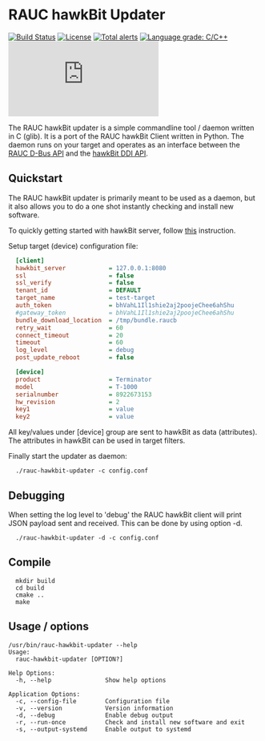 RAUC hawkBit Updater
====================

[![Build Status](https://github.com/rauc/rauc-hawkbit-updater/workflows/tests/badge.svg)](https://github.com/rauc/rauc-hawkbit-updater/actions)
[![License](https://img.shields.io/badge/license-LGPLv2.1-blue.svg)](https://raw.githubusercontent.com/rauc/rauc-hawkbit-updater/master/LICENSE)
[![Total alerts](https://img.shields.io/lgtm/alerts/g/rauc/rauc-hawkbit-updater.svg?logo=lgtm&logoWidth=18)](https://lgtm.com/projects/g/rauc/rauc-hawkbit-updater/alerts/)
[![Language grade: C/C++](https://img.shields.io/lgtm/grade/cpp/g/rauc/rauc-hawkbit-updater.svg?logo=lgtm&logoWidth=18)](https://lgtm.com/projects/g/rauc/rauc-hawkbit-updater/context:cpp)
[![Matrix](https://img.shields.io/matrix/rauc:matrix.org?label=matrix%20chat)](https://app.element.io/#/room/#rauc:matrix.org)

The RAUC hawkBit updater is a simple commandline tool / daemon written in C (glib).
It is a port of the RAUC hawkBit Client written in Python.
The daemon runs on your target and operates as an interface between the
[RAUC D-Bus API](https://github.com/rauc/rauc)
and the [hawkBit DDI API](https://github.com/eclipse/hawkbit).

Quickstart
----------

The RAUC hawkBit updater is primarily meant to be used as a daemon,
but it also allows you to do a one shot instantly checking and install
new software.

To quickly getting started with hawkBit server, follow
[this](https://github.com/eclipse/hawkbit#getting-started)
instruction.

Setup target (device) configuration file:

```ini
  [client]
  hawkbit_server            = 127.0.0.1:8080
  ssl                       = false
  ssl_verify                = false
  tenant_id                 = DEFAULT
  target_name               = test-target
  auth_token                = bhVahL1Il1shie2aj2poojeChee6ahShu
  #gateway_token            = bhVahL1Il1shie2aj2poojeChee6ahShu
  bundle_download_location  = /tmp/bundle.raucb
  retry_wait                = 60
  connect_timeout           = 20
  timeout                   = 60
  log_level                 = debug
  post_update_reboot        = false

  [device]
  product                   = Terminator
  model                     = T-1000
  serialnumber              = 8922673153
  hw_revision               = 2
  key1                      = value
  key2                      = value
```

All key/values under [device] group are sent to hawkBit as data (attributes).
The attributes in hawkBit can be used in target filters.

Finally start the updater as daemon:

```shell
  ./rauc-hawkbit-updater -c config.conf
```


Debugging
---------

When setting the log level to 'debug' the RAUC hawkBit client will print
JSON payload sent and received. This can be done by using option -d.

```shell
  ./rauc-hawkbit-updater -d -c config.conf
```


Compile
-------

```shell
  mkdir build
  cd build
  cmake ..
  make
```


Usage / options
---------------

```shell
/usr/bin/rauc-hawkbit-updater --help
Usage:
  rauc-hawkbit-updater [OPTION?]

Help Options:
  -h, --help               Show help options

Application Options:
  -c, --config-file        Configuration file
  -v, --version            Version information
  -d, --debug              Enable debug output
  -r, --run-once           Check and install new software and exit
  -s, --output-systemd     Enable output to systemd
```

